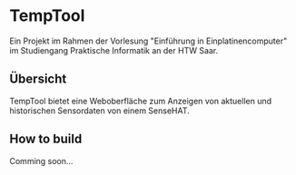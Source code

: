 # TempTool

Ein Projekt im Rahmen der Vorlesung "Einführung in Einplatinencomputer" im Studiengang Praktische Informatik an der HTW Saar.

## Übersicht
TempTool bietet eine Weboberfläche zum Anzeigen von aktuellen und historischen Sensordaten von einem SenseHAT. 

## How to build
Comming soon...
